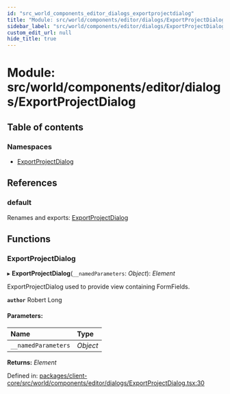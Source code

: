 ```yaml
---
id: "src_world_components_editor_dialogs_exportprojectdialog"
title: "Module: src/world/components/editor/dialogs/ExportProjectDialog"
sidebar_label: "src/world/components/editor/dialogs/ExportProjectDialog"
custom_edit_url: null
hide_title: true
---
```


# Module: src/world/components/editor/dialogs/ExportProjectDialog

## Table of contents

### Namespaces

- [ExportProjectDialog](src_world_components_editor_dialogs_exportprojectdialog.exportprojectdialog.md)

## References

### default

Renames and exports: [ExportProjectDialog](src_world_components_editor_dialogs_exportprojectdialog.md#exportprojectdialog)

## Functions

### ExportProjectDialog

▸ **ExportProjectDialog**(`__namedParameters`: *Object*): *Element*

ExportProjectDialog used to provide view containing FormFields.

**`author`** Robert Long

#### Parameters:

Name | Type |
:------ | :------ |
`__namedParameters` | *Object* |

**Returns:** *Element*

Defined in: [packages/client-core/src/world/components/editor/dialogs/ExportProjectDialog.tsx:30](https://github.com/xr3ngine/xr3ngine/blob/673ad6a5f/packages/client-core/src/world/components/editor/dialogs/ExportProjectDialog.tsx#L30)
